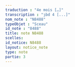 ```yaml
---
traduction : "4e mois […]"
transcription : "ȝbd 4 [...]"
nom_note : "N8488"
typeObjet : "Sceau"
id_note : "8488"
title: note N8488
scelles: 
id_notice: N8488
layout: notice_note
type: note
partie: 3
---
```

